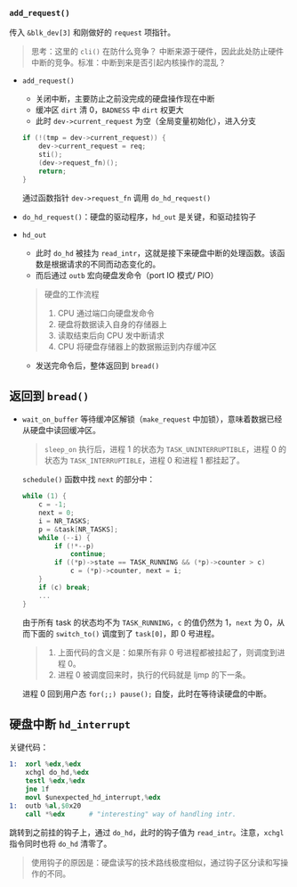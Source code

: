 ### `add_request()`

传入 `&blk_dev[3]` 和刚做好的 `request` 项指针。

> 思考：这里的 `cli()` 在防什么竞争？
> 中断来源于硬件，因此此处防止硬件中断的竞争。标准：中断到来是否引起内核操作的混乱？

- `add_request()`
    - 关闭中断，主要防止之前没完成的硬盘操作现在中断
    - 缓冲区 `dirt` 清 0，`BADNESS` 中 `dirt` 权更大
    - 此时 `dev->current_request` 为空（全局变量初始化），进入分支

    ```c
    if (!(tmp = dev->current_request)) {
		dev->current_request = req;
		sti();
		(dev->request_fn)();
		return;
	}
    ```

    通过函数指针 `dev->request_fn` 调用 `do_hd_request()`
- `do_hd_request()`：硬盘的驱动程序，`hd_out` 是关键，和驱动挂钩子

- `hd_out`
  - 此时 `do_hd` 被挂为 `read_intr`，这就是接下来硬盘中断的处理函数。该函数是根据请求的不同而动态变化的。
  - 而后通过 `outb` 宏向硬盘发命令（port IO 模式/ PIO）

  > 硬盘的工作流程
  > 1. CPU 通过端口向硬盘发命令
  > 2. 硬盘将数据读入自身的存储器上
  > 3. 读取结束后向 CPU 发中断请求
  > 4. CPU 将硬盘存储器上的数据搬运到内存缓冲区

  - 发送完命令后，整体返回到 `bread()`

## 返回到 `bread()`

- `wait_on_buffer` 等待缓冲区解锁（`make_request` 中加锁），意味着数据已经从硬盘中读回缓冲区。

    > `sleep_on` 执行后，进程 1 的状态为 `TASK_UNINTERRUPTIBLE`，进程 0 的状态为 `TASK_INTERRUPTIBLE`，进程 0 和进程 1 都挂起了。

    `schedule()` 函数中找 `next` 的部分中：
    ```c
    while (1) {
		c = -1;
		next = 0;
		i = NR_TASKS;
		p = &task[NR_TASKS];
		while (--i) {
			if (!*--p)
				continue;
			if ((*p)->state == TASK_RUNNING && (*p)->counter > c)
				c = (*p)->counter, next = i;
		}
		if (c) break;
        ...
	}
    ```
    由于所有 task 的状态均不为 `TASK_RUNNING`，`c` 的值仍然为 1，`next` 为 0，从而下面的 `switch_to()` 调度到了 `task[0]`，即 0 号进程。

    > 1. 上面代码的含义是：如果所有非 0 号进程都被挂起了，则调度到进程 0。
    > 2. 进程 0 被调度回来时，执行的代码就是 ljmp 的下一条。

    进程 0 回到用户态 `for(;;) pause();` 自旋，此时在等待读硬盘的中断。

## 硬盘中断 `hd_interrupt`

关键代码：
```s
1:	xorl %edx,%edx
	xchgl do_hd,%edx
	testl %edx,%edx
	jne 1f
	movl $unexpected_hd_interrupt,%edx
1:	outb %al,$0x20
	call *%edx		# "interesting" way of handling intr.
```

跳转到之前挂的钩子上，通过 `do_hd`，此时的钩子值为 `read_intr`。注意，`xchgl` 指令同时也将 `do_hd` 清零了。

> 使用钩子的原因是：硬盘读写的技术路线极度相似，通过钩子区分读和写操作的不同。
